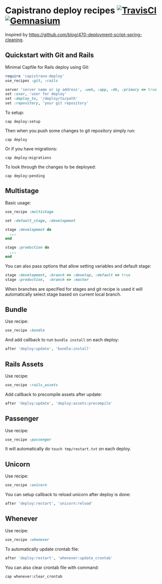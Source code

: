 Capistrano deploy recipes [![TravisCI](https://secure.travis-ci.org/lest/capistrano-deploy.png?branch=master)](http://travis-ci.org/lest/capistrano-deploy) [![Gemnasium](https://gemnasium.com/lest/capistrano-deploy.png)](https://gemnasium.com/lest/capistrano-deploy)
=========================

Inspired by https://github.com/blog/470-deployment-script-spring-cleaning.

Quickstart with Git and Rails
-----------------------------

Minimal Capfile for Rails deploy using Git:

```ruby
require 'capistrano-deploy'
use_recipes :git, :rails

server 'server name or ip address', :web, :app, :db, :primary => true
set :user, 'user for deploy'
set :deploy_to, '/deploy/to/path'
set :repository, 'your git repository'
```

To setup:

    cap deploy:setup

Then when you push some changes to git repository simply run:

    cap deploy

Or if you have migrations:

    cap deploy:migrations

To look through the changes to be deployed:

    cap deploy:pending

Multistage
----------

Basic usage:

```ruby
use_recipe :multistage

set :default_stage, :development

stage :development do
  ...
end

stage :production do
  ...
end
```

You can also pass options that allow setting variables and default stage:

```ruby
stage :development, :branch => :develop, :default => true
stage :production,  :branch => :master
```

When branches are specified for stages and git recipe is used
it will automatically select stage based on current local branch.

Bundle
------

Use recipe:

```ruby
use_recipe :bundle
```

And add callback to run `bundle install` on each deploy:

```ruby
after 'deploy:update', 'bundle:install'
```

Rails Assets
------------

Use recipe:

```ruby
use_recipe :rails_assets
```

Add callback to precompile assets after update:

```ruby
after 'deploy:update', 'deploy:assets:precompile'
```

Passenger
---------

Use recipe:

```ruby
use_recipe :passenger
```

It will automatically do `touch tmp/restart.txt` on each deploy.

Unicorn
-------

Use recipe:

```ruby
use_recipe :unicorn
```

You can setup callback to reload unicorn after deploy is done:

```ruby
after 'deploy:restart', 'unicorn:reload'
```

Whenever
--------

Use recipe:

```ruby
use_recipe :whenever
```

To automatically update crontab file:

```ruby
after 'deploy:restart', 'whenever:update_crontab'
```

You can also clear crontab file with command:

    cap whenever:clear_crontab

